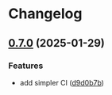 # Changelog

## [0.7.0](https://github.com/chess-seventh/rusty_cv_creator/compare/v0.6.0...v0.7.0) (2025-01-29)


### Features

* add simpler CI ([d9d0b7b](https://github.com/chess-seventh/rusty_cv_creator/commit/d9d0b7b3e239b7f5465d7dc6cb219aec1ff32362))

